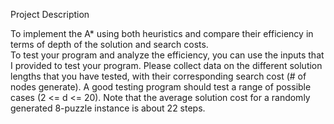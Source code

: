 
Project Description  

To implement the A* using both heuristics and compare their efficiency in terms of depth of the solution and search costs.  
To test your program and analyze the efficiency, you can use the inputs that I provided to test your program. 
Please collect data on the different solution lengths that you have tested, with their corresponding search cost (# of nodes generate). 
A good testing program should test a range of possible cases (2 <= d <= 20). Note that the average solution cost for a 
randomly generated 8-puzzle instance is about 22 steps.
